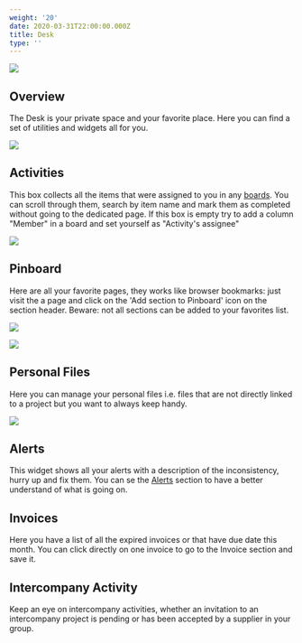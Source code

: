 ```yaml
---
weight: '20'
date: 2020-03-31T22:00:00.000Z
title: Desk
type: ''
---
```


![](</Schermata 2022-11-29 alle 18.00.54.png>)

## Overview

The Desk is your private space and your favorite place. Here you can find a set of utilities and widgets all for you.

![](/uploads/2020/04/02/desk.png)

## Activities

This box collects all the items that were assigned to you in any [boards](/pipeline/index/#boards). You can scroll through them, search by item name and mark them as completed without going to the dedicated page. If this box is empty try to add a column "Member" in a board and set yourself as "Activity's assignee"

![](/uploads/2020/04/02/desk-activities.png)

## Pinboard

Here are all your favorite pages, they works like browser bookmarks: just visit the a page and click on the 'Add section to Pinboard' icon on the section header. Beware: not all sections can be added to your favorites list.

![](/uploads/2020/04/02/add-favorite.png)

![](/uploads/2020/04/02/pinboard.png)

## Personal Files

Here you can manage your personal files i.e. files that are not directly linked to a project but you want to always keep handy.

![](/uploads/2020/04/02/personal-files.png)

## Alerts

This widget shows all your alerts with a description of the inconsistency, hurry up and fix them. You can se the [Alerts](/alerts/index) section to have a better understand of what is going on.

## Invoices

Here you have a list of all the expired invoices or that have due date this month. You can click directly on one invoice to go to the Invoice section and save it.

## Intercompany Activity

Keep an eye on intercompany activities, whether an invitation to an intercompany project is pending or has been accepted by a supplier in your group.
